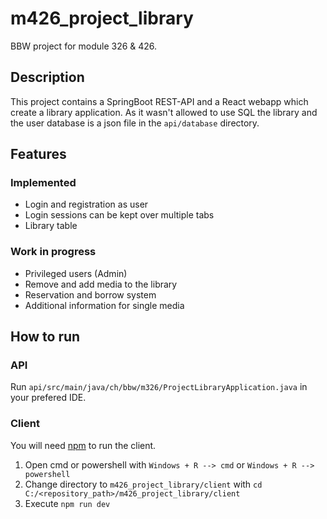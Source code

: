 # m426_project_library
BBW project for module 326 & 426.

## Description
This project contains a SpringBoot REST-API and a React webapp which create a library application.
As it wasn't allowed to use SQL the library and the user database is a json file in the `api/database` directory.

## Features
### Implemented
* Login and registration as user
* Login sessions can be kept over multiple tabs
* Library table
### Work in progress
* Privileged users (Admin)
* Remove and add media to the library
* Reservation and borrow system
* Additional information for single media

## How to run
### API
Run `api/src/main/java/ch/bbw/m326/ProjectLibraryApplication.java` in your prefered IDE.
### Client
You will need [npm](https://nodejs.org/de/download/) to run the client. 
1. Open cmd or powershell with `Windows + R --> cmd` or `Windows + R --> powershell`
2. Change directory to `m426_project_library/client` with `cd C:/<repository_path>/m426_project_library/client`
3. Execute `npm run dev`
